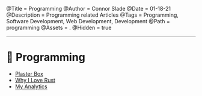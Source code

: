 @Title = Programming
@Author = Connor Slade
@Date = 01-18-21
@Description = Programming related Articles
@Tags = Programming, Software Development, Web Development, Development
@Path = programming
@Assets = .
@Hidden = true

---

# 📀 Programming

- [Plaster Box](/writing/programming/plaster-box)
- [Why I Love Rust](/writing/programming/why-i-love-rust)
- [My Analytics](/writing/programming/my-analytics)
